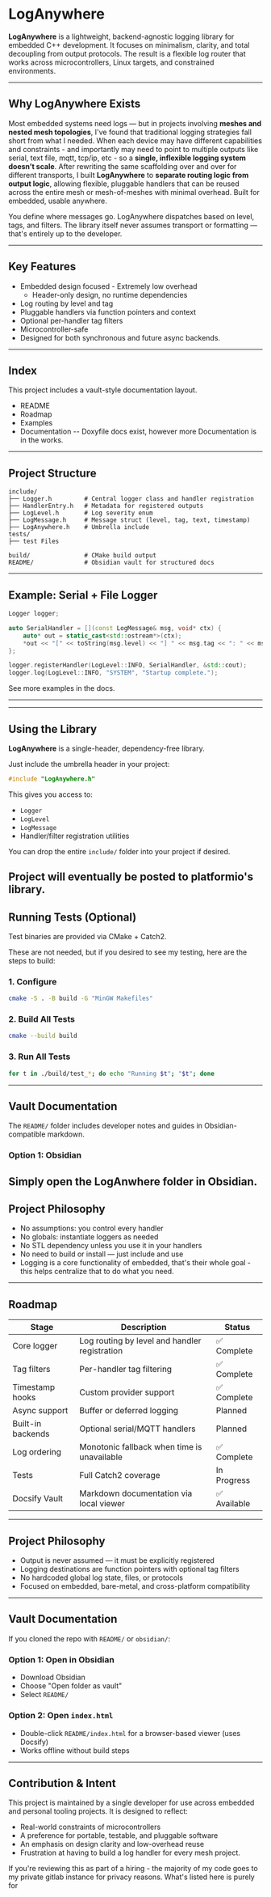 # LogAnywhere

**LogAnywhere** is a lightweight, backend-agnostic logging library for embedded C++ development. It focuses on minimalism, clarity, and total decoupling from output protocols. The result is a flexible log router that works across microcontrollers, Linux targets, and constrained environments. 

---

## Why LogAnywhere Exists

Most embedded systems need logs — but in projects involving **meshes and nested mesh topologies**, I've found that traditional logging strategies fall short from what I needed. When each device may have different capabilities and constraints - and importantly may need to point to multiple outputs like serial, text file, mqtt, tcp/ip, etc - so a **single, inflexible logging system doesn’t scale**. After rewriting the same scaffolding over and over for different transports, I built **LogAnywhere** to **separate routing logic from output logic**, allowing flexible, pluggable handlers that can be reused across the entire mesh or mesh-of-meshes with minimal overhead. Built for embedded, usable anywhere. 

You define where messages go. LogAnywhere dispatches based on level, tags, and filters. The library itself never assumes transport or formatting — that's entirely up to the developer.

---

## Key Features

- Embedded design focused - Extremely low overhead
	- Header-only design, no runtime dependencies
- Log routing by level and tag
- Pluggable handlers via function pointers and context
- Optional per-handler tag filters
- Microcontroller-safe 
- Designed for both synchronous and future async backends.

---

## Index

This project includes a vault-style documentation layout.

- README
- Roadmap
- Examples 
- Documentation -- Doxyfile docs exist, however more Documentation is in the works. 

---

## Project Structure

```
include/
├── Logger.h         # Central logger class and handler registration
├── HandlerEntry.h   # Metadata for registered outputs
├── LogLevel.h       # Log severity enum 
├── LogMessage.h     # Message struct (level, tag, text, timestamp)
├── LogAnywhere.h    # Umbrella include
tests/
├── test Files

build/               # CMake build output
README/              # Obsidian vault for structured docs
```

---

## Example: Serial + File Logger

```cpp
Logger logger;

auto SerialHandler = [](const LogMessage& msg, void* ctx) {
    auto* out = static_cast<std::ostream*>(ctx);
    *out << "[" << toString(msg.level) << "] " << msg.tag << ": " << msg.message << "\n";
};

logger.registerHandler(LogLevel::INFO, SerialHandler, &std::cout);
logger.log(LogLevel::INFO, "SYSTEM", "Startup complete.");
```

See more examples in the docs.

---

---

## Using the Library

**LogAnywhere** is a single-header, dependency-free library.

Just include the umbrella header in your project:

```cpp
#include "LogAnywhere.h"
```

This gives you access to:
- `Logger`
- `LogLevel`
- `LogMessage`
- Handler/filter registration utilities

You can drop the entire `include/` folder into your project if desired.

Project will eventually be posted to platformio's library.
---

## Running Tests (Optional)

Test binaries are provided via CMake + Catch2.

These are not needed, but if you desired to see my testing, here are the steps to build:

### 1. Configure

```bash
cmake -S . -B build -G "MinGW Makefiles"
```

### 2. Build All Tests

```bash
cmake --build build
```

### 3. Run All Tests

```bash
for t in ./build/test_*; do echo "Running $t"; "$t"; done
```

---

## Vault Documentation

The `README/` folder includes developer notes and guides in Obsidian-compatible markdown.

### Option 1: Obsidian
Simply open the LogAnwhere folder in Obsidian.
---

## Project Philosophy

- No assumptions: you control every handler
- No globals: instantiate loggers as needed
- No STL dependency unless you use it in your handlers
- No need to build or install — just include and use
- Logging is a core functionality of embedded, that's their whole goal - this helps centralize that to do what you need.


---

## Roadmap

| Stage             | Description                                    | Status         |
|------------------|------------------------------------------------|----------------|
| Core logger       | Log routing by level and handler registration  | ✅ Complete     |
| Tag filters       | Per-handler tag filtering                      | ✅ Complete     |
| Timestamp hooks   | Custom provider support                        | ✅ Complete     |
| Async support     | Buffer or deferred logging                     | Planned        |
| Built-in backends | Optional serial/MQTT handlers                  | Planned        |
| Log ordering      | Monotonic fallback when time is unavailable    | ✅ Complete     |
| Tests             | Full Catch2 coverage                           | In Progress     |
| Docsify Vault     | Markdown documentation via local viewer        | ✅ Available    |

---

## Project Philosophy

- Output is never assumed — it must be explicitly registered
- Logging destinations are function pointers with optional tag filters
- No hardcoded global log state, files, or protocols
- Focused on embedded, bare-metal, and cross-platform compatibility

---

## Vault Documentation

If you cloned the repo with `README/` or `obsidian/`:

### Option 1: Open in Obsidian

- Download Obsidian
- Choose "Open folder as vault"
- Select `README/`

### Option 2: Open `index.html`

- Double-click `README/index.html` for a browser-based viewer (uses Docsify)
- Works offline without build steps

---

## Contribution & Intent

This project is maintained by a single developer for use across embedded and personal tooling projects. It is designed to reflect:

- Real-world constraints of microcontrollers
- A preference for portable, testable, and pluggable software
- An emphasis on design clarity and low-overhead reuse
- Frustration at having to build a log handler for every mesh project. 

If you're reviewing this as part of a hiring - the majority of my code goes to my private gitlab instance for privacy reasons. What's listed here is purely for 
